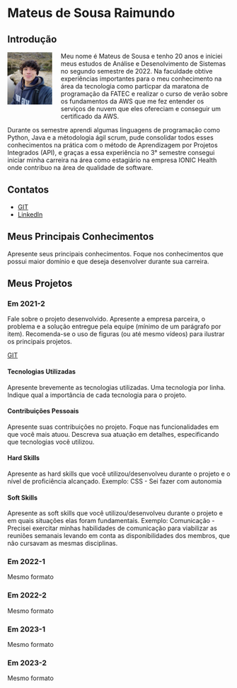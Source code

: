 # Mateus de Sousa Raimundo

## Introdução
<p>
    <img align="left" src="docs/mateus.jpeg" alt="Foto de perfil" style="float: left; margin-right: 20px; margin-bottom: 20px; width: 20%; max-width: 110px; height: auto;"/>
</p>


Meu nome é Mateus de Sousa e tenho 20 anos e iniciei meus estudos de Análise e Desenolvimento de Sistemas no segundo semestre de 2022. Na faculdade obtive experiências importantes para o meu conhecimento na área da tecnologia como particpar da maratona de programação da FATEC e realizar o curso de verão sobre os fundamentos da AWS que me fez entender os serviços de nuvem que eles ofereciam e conseguir um certificado da AWS.

Durante os semestre aprendi algumas linguagens de programação como Python, Java e a métodologia ágil scrum, pude consolidar todos esses conhecimentos na prática com o método de Aprendizagem por Projetos Integrados (API), e graças a essa experiência no 3° semestre consegui iniciar minha carreira na área como estagiário na empresa IONIC Health onde contribuo na área de qualidade de software.

## Contatos
* [GIT](https://www.git.com)
* [LinkedIn](https://www.linkedin.com)

## Meus Principais Conhecimentos
Apresente seus principais conhecimentos. Foque nos conhecimentos que possui maior domínio e que deseja desenvolver durante sua carreira.


## Meus Projetos

### Em 2021-2
Fale sobre o projeto desenvolvido. Apresente a empresa parceira, o problema e a solução entregue pela equipe (mínimo de um parágrafo por item). Recomenda-se o uso de figuras (ou até mesmo vídeos) para ilustrar os principais projetos.

[GIT](https://www.git.com)

#### Tecnologias Utilizadas
Apresente brevemente as tecnologias utilizadas. Uma tecnologia por linha. Indique qual a importância de cada tecnologia para o projeto.

#### Contribuições Pessoais
Apresente suas contribuições no projeto. Foque nas funcionalidades em que você mais atuou. Descreva sua atuação em detalhes, especificando que tecnologias você utilizou.

#### Hard Skills
Apresente as hard skills que você utilizou/desenvolveu durante o projeto e o nível de proficiência alcançado. Exemplo: CSS - Sei fazer com autonomia

#### Soft Skills
Apresente as soft skills que você utilizou/desenvolveu durante o projeto e em quais situações elas foram fundamentais. Exemplo: Comunicação - Precisei exercitar minhas habilidades de comunicação para viabilizar as reuniões semanais levando em conta as disponibilidades dos membros, que não cursavam as mesmas disciplinas.

### Em 2022-1
Mesmo formato

### Em 2022-2
Mesmo formato

### Em 2023-1
Mesmo formato

### Em 2023-2
Mesmo formato





